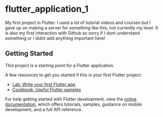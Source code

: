 # flutter_application_1

My first project in Flutter. I used a lot of tutorial videos and courses but I 
gave up on making a server for something like this, not currently my level. 
It is also my first interaction with Github so sorry if I dont understand something or
I didnt add anything important here! 

## Getting Started

This project is a starting point for a Flutter application.

A few resources to get you started if this is your first Flutter project:

- [Lab: Write your first Flutter app](https://docs.flutter.dev/get-started/codelab)
- [Cookbook: Useful Flutter samples](https://docs.flutter.dev/cookbook)

For help getting started with Flutter development, view the
[online documentation](https://docs.flutter.dev/), which offers tutorials,
samples, guidance on mobile development, and a full API reference.
